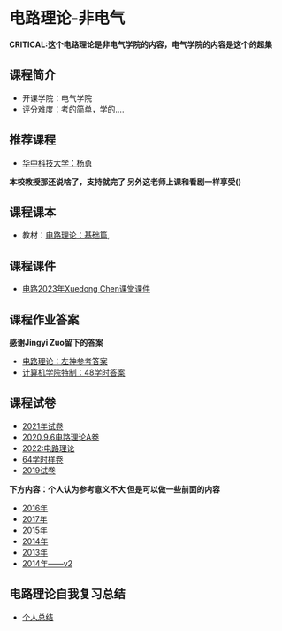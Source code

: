 # 电路理论-非电气

**CRITICAL:这个电路理论是非电气学院的内容，电气学院的内容是这个的超集**

## 课程简介

- 开课学院：电气学院
- 评分难度：考的简单，学的....

## 推荐课程
- [华中科技大学：杨勇](https://www.bilibili.com/video/BV1X7411Z77Y/?spm_id_from=333.337.search-card.all.click)

**本校教授那还说啥了，支持就完了 另外这老师上课和看剧一样享受()**

## 课程课本

- 教材：[电路理论：基础篇](https://github.com/YuhangChen1/HUSR-CS-Learning/tree/master/%E7%94%B5%E8%B7%AF/%E8%AF%BE%E6%9C%AC),


## 课程课件
- [电路2023年Xuedong Chen课堂课件](https://github.com/YuhangChen1/HUSR-CS-Learning/tree/master/%E7%94%B5%E8%B7%AF/%E8%AF%BE%E4%BB%B6)

## 课程作业答案
**感谢Jingyi Zuo留下的答案**

- [电路理论：左神参考答案](https://github.com/YuhangChen1/HUSR-CS-Learning/tree/master/%E7%94%B5%E8%B7%AF/%E5%B7%A6(1))
- [计算机学院特制：48学时答案](https://github.com/YuhangChen1/HUSR-CS-Learning/tree/master/%E7%94%B5%E8%B7%AF/%E8%AE%A1%E7%AE%97%E6%9C%BA%E5%AD%A6%E9%99%A248h%E7%AD%94%E6%A1%88)

## 课程试卷
- [2021年试卷](https://github.com/YuhangChen1/HUSR-CS-Learning/blob/master/%E7%94%B5%E8%B7%AF/%E5%BE%80%E5%B9%B4%E8%AF%95%E5%8D%B7/2021.pptx)
- [2020.9.6电路理论A卷](https://github.com/YuhangChen1/Hust-opensource-Xuejie/blob/main/IIA%20%E7%94%B5%E8%B7%AF%E7%90%86%E8%AE%BA/2019-2020%E7%94%B5%E8%B7%AF%E8%AF%95%E5%8D%B7%E5%8F%8A%E7%AD%94%E6%A1%88%20(2).pdf)
- [2022:电路理论](https://github.com/YuhangChen1/Hust-opensource-Xuejie/blob/main/IIA%20%E7%94%B5%E8%B7%AF%E7%90%86%E8%AE%BA/2022.pdf)
- [64学时样卷](https://github.com/YuhangChen1/Hust-opensource-Xuejie/blob/main/IIA%20%E7%94%B5%E8%B7%AF%E7%90%86%E8%AE%BA/%E7%94%B5%E8%B7%AF%E6%A0%B7%E5%8D%B7%EF%BC%8864%E5%AD%A6%E6%97%B6%EF%BC%89(1).pdf)
- [2019试卷](https://github.com/YuhangChen1/Hust-opensource-Xuejie/blob/main/IIA%20%E7%94%B5%E8%B7%AF%E7%90%86%E8%AE%BA/%E7%94%B5%E8%B7%AF%E7%90%86%E8%AE%BA%20(1).pdf)


**下方内容：个人认为参考意义不大 但是可以做一些前面的内容**

- [2016年](https://github.com/YuhangChen1/Hust-opensource-Xuejie/blob/main/IIA%20%E7%94%B5%E8%B7%AF%E7%90%86%E8%AE%BA/%E7%9C%9F%E5%8D%B7%E5%AD%90%E7%AC%AC%E4%BA%8C%E5%A5%97.pdf)
- [2017年](https://github.com/YuhangChen1/Hust-opensource-Xuejie/blob/main/IIA%20%E7%94%B5%E8%B7%AF%E7%90%86%E8%AE%BA/%E7%AC%AC%E4%B8%80%E5%A5%97.pdf)
- [2015年](https://github.com/YuhangChen1/Hust-opensource-Xuejie/blob/main/IIA%20%E7%94%B5%E8%B7%AF%E7%90%86%E8%AE%BA/%E7%AC%AC%E4%B8%89%E5%A5%97%E7%9C%9F%E5%8D%B7%E5%AD%90.pdf)
- [2014年](https://github.com/YuhangChen1/Hust-opensource-Xuejie/blob/main/IIA%20%E7%94%B5%E8%B7%AF%E7%90%86%E8%AE%BA/%E7%AC%AC%E4%BA%94%E5%A5%97%E7%9C%9F%E5%8D%B7%E5%AD%90.pdf)
- [2013年](https://github.com/YuhangChen1/Hust-opensource-Xuejie/blob/main/IIA%20%E7%94%B5%E8%B7%AF%E7%90%86%E8%AE%BA/%E7%AC%AC%E5%85%AD%E5%A5%97%E7%9C%9F%E5%8D%B7%E5%AD%90.pdf)
- [2014年——v2](https://github.com/YuhangChen1/Hust-opensource-Xuejie/blob/main/IIA%20%E7%94%B5%E8%B7%AF%E7%90%86%E8%AE%BA/%E7%AC%AC%E5%9B%9B%E5%A5%97%E7%9C%9F%E5%8D%B7%E5%AD%90.pdf)

## 电路理论自我复习总结
- [个人总结](https://github.com/YuhangChen1/HUSR-CS-Learning/blob/master/%E7%94%B5%E8%B7%AF/%E7%94%B5%E8%B7%AF%E8%87%AA%E5%88%B6%E5%A4%8D%E4%B9%A0.pdf)

